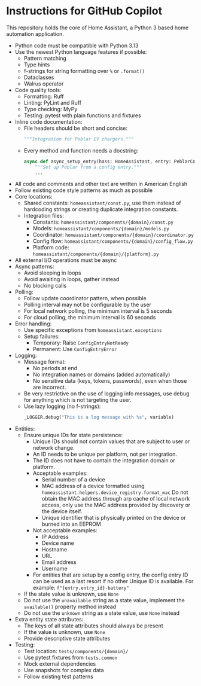 # Instructions for GitHub Copilot

This repository holds the core of Home Assistant, a Python 3 based home
automation application.

- Python code must be compatible with Python 3.13
- Use the newest Python language features if possible:
  - Pattern matching
  - Type hints
  - f-strings for string formatting over `%` or `.format()`
  - Dataclasses
  - Walrus operator
- Code quality tools:
  - Formatting: Ruff
  - Linting: PyLint and Ruff
  - Type checking: MyPy
  - Testing: pytest with plain functions and fixtures
- Inline code documentation:
  - File headers should be short and concise:
    ```python
    """Integration for Peblar EV chargers."""
    ```
  - Every method and function needs a docstring:
    ```python
    async def async_setup_entry(hass: HomeAssistant, entry: PeblarConfigEntry) -> bool:
        """Set up Peblar from a config entry."""
        ...
    ```
- All code and comments and other text are written in American English
- Follow existing code style patterns as much as possible
- Core locations:
  - Shared constants: `homeassistant/const.py`, use them instead of hardcoding
    strings or creating duplicate integration constants.
  - Integration files:
    - Constants: `homeassistant/components/{domain}/const.py`
    - Models: `homeassistant/components/{domain}/models.py`
    - Coordinator: `homeassistant/components/{domain}/coordinator.py`
    - Config flow: `homeassistant/components/{domain}/config_flow.py`
    - Platform code: `homeassistant/components/{domain}/{platform}.py`
- All external I/O operations must be async
- Async patterns:
  - Avoid sleeping in loops
  - Avoid awaiting in loops, gather instead
  - No blocking calls
- Polling:
  - Follow update coordinator pattern, when possible
  - Polling interval may not be configurable by the user
  - For local network polling, the minimum interval is 5 seconds
  - For cloud polling, the minimum interval is 60 seconds
- Error handling:
  - Use specific exceptions from `homeassistant.exceptions`
  - Setup failures:
    - Temporary: Raise `ConfigEntryNotReady`
    - Permanent: Use `ConfigEntryError`
- Logging:
  - Message format:
    - No periods at end
    - No integration names or domains (added automatically)
    - No sensitive data (keys, tokens, passwords), even when those are incorrect.
  - Be very restrictive on the use of logging info messages, use debug for
    anything which is not targeting the user.
  - Use lazy logging (no f-strings):
    ```python
    _LOGGER.debug("This is a log message with %s", variable)
    ```
- Entities:
  - Ensure unique IDs for state persistence:
    - Unique IDs should not contain values that are subject to user or network change.
    - An ID needs to be unique per platform, not per integration.
    - The ID does not have to contain the integration domain or platform.
    - Acceptable examples:
      - Serial number of a device
      - MAC address of a device formatted using `homeassistant.helpers.device_registry.format_mac`
        Do not obtain the MAC address through arp cache of local network access,
        only use the MAC address provided by discovery or the device itself.
      - Unique identifier that is physically printed on the device or burned into an EEPROM
    - Not acceptable examples:
      - IP Address
      - Device name
      - Hostname
      - URL
      - Email address
      - Username
    - For entities that are setup by a config entry, the config entry ID
      can be used as a last resort if no other Unique ID is available.
      For example: `f"{entry.entry_id}-battery"`
  - If the state value is unknown, use `None`
  - Do not use the `unavailable` string as a state value,
    implement the `available()` property method instead
  - Do not use the `unknown` string as a state value, use `None` instead
- Extra entity state attributes:
  - The keys of all state attributes should always be present
  - If the value is unknown, use `None`
  - Provide descriptive state attributes
- Testing:
  - Test location: `tests/components/{domain}/`
  - Use pytest fixtures from `tests.common`
  - Mock external dependencies
  - Use snapshots for complex data
  - Follow existing test patterns
